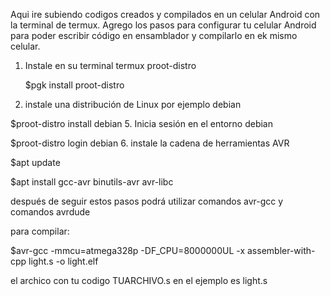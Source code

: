 Aqui ire subiendo codigos creados y compilados en un celular Android 
con la terminal de termux.
Agrego los pasos para configurar tu celular Android
para poder escribir código en ensamblador y compilarlo
en ek mismo celular.

1. Instale en su terminal termux proot-distro
   
   $pgk install proot-distro
3.  instale una distribución de Linux por ejemplo debian

$proot-distro install debian
5. Inicia sesión en el entorno debian
   
   $proot-distro login debian
6. instale la cadena de herramientas AVR
   
   $apt update
   
   $apt install gcc-avr binutils-avr avr-libc
   

después de seguir estos pasos podrá utilizar 
comandos avr-gcc y comandos avrdude

para compilar:

$avr-gcc -mmcu=atmega328p -DF_CPU=8000000UL 
-x assembler-with-cpp light.s -o light.elf

el archico con tu codigo TUARCHIVO.s
en el ejemplo es light.s
